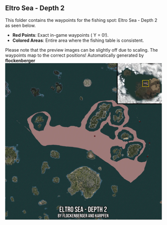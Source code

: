 ## Eltro Sea - Depth 2
This folder contains the waypoints for the fishing spot: Eltro Sea - Depth 2 as seen below.

- **Red Points**: Exact in-game waypoints ( Y = 0!).
- **Colored Areas**: Entire area where the fishing table is consistent.

Please note that the preview images can be slightly off due to scaling. The waypoints map to the correct positions!
Automatically generated by **flockenberger**
![preview_Eltro Sea - Depth 2](./Preview.webp)